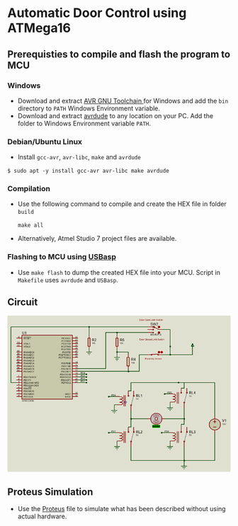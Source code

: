 # Automatic Door Control using ATMega16

## Prerequisties to compile and flash the program to MCU

### Windows

- Download and extract [AVR GNU Toolchain ](https://www.microchip.com/mplab/avr-support/avr-and-arm-toolchains-c-compilers) for Windows and add the `bin` directory to `PATH` Windows Environment variable.
- Download and extract [avrdude](http://download.savannah.gnu.org/releases/avrdude/avrdude-6.3-mingw32.zip) to any location on your PC. Add the folder to Windows Environment variable `PATH`.

### Debian/Ubuntu Linux

- Install `gcc-avr`, `avr-libc`, `make` and `avrdude`

```
$ sudo apt -y install gcc-avr avr-libc make avrdude
```
### Compilation
- Use the following command to compile and create the HEX file in folder `build`
    ```
    make all
    ```
- Alternatively, Atmel Studio 7 project files are available.

### Flashing to MCU using [USBasp](https://www.fischl.de/usbasp/)

- Use ```make flash``` to dump the created HEX file into your MCU. Script in `Makefile` uses `avrdude` and `USBasp`.

## Circuit 
![Circuit](img/circuit_.png)

## Proteus Simulation

- Use the [Proteus](https://www.labcenter.com/simulation/) file to simulate what has been described without using actual hardware.